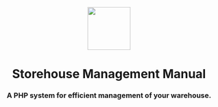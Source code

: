 <center><img src="https://s1.ax1x.com/2022/05/17/O4wwRK.jpg" width="100" height="100"></center>

<center><h1>Storehouse Management Manual</h1></center>

<center><h3>A PHP system for efficient management of your warehouse.</h3></center>
